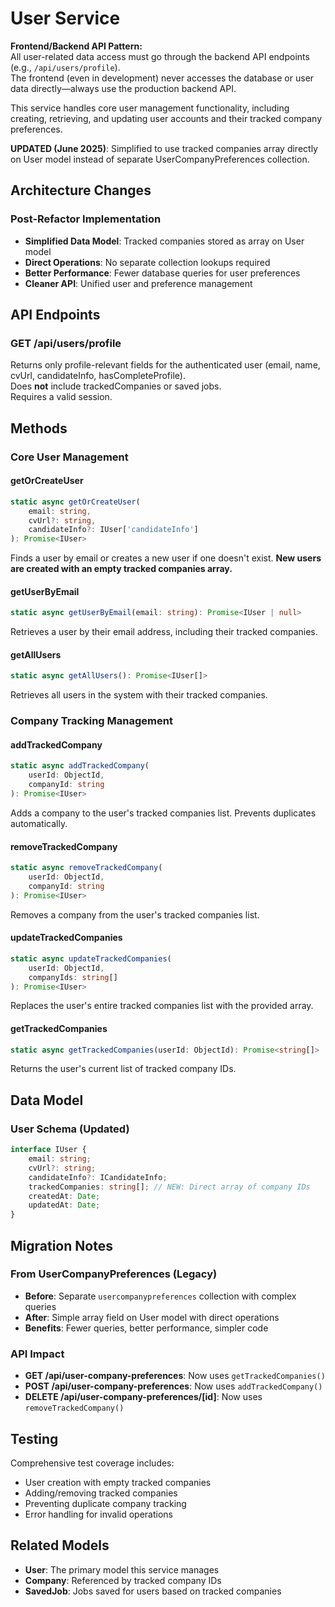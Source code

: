 # User Service

**Frontend/Backend API Pattern:**  
All user-related data access must go through the backend API endpoints (e.g., `/api/users/profile`).  
The frontend (even in development) never accesses the database or user data directly—always use the production backend API.

This service handles core user management functionality, including creating, retrieving, and updating user accounts and their tracked company preferences.

**UPDATED (June 2025)**: Simplified to use tracked companies array directly on User model instead of separate UserCompanyPreferences collection.

## Architecture Changes

### Post-Refactor Implementation

- **Simplified Data Model**: Tracked companies stored as array on User model
- **Direct Operations**: No separate collection lookups required
- **Better Performance**: Fewer database queries for user preferences
- **Cleaner API**: Unified user and preference management

## API Endpoints

### GET /api/users/profile

Returns only profile-relevant fields for the authenticated user (email, name, cvUrl, candidateInfo, hasCompleteProfile).  
Does **not** include trackedCompanies or saved jobs.  
Requires a valid session.

## Methods

### Core User Management

#### getOrCreateUser

```typescript
static async getOrCreateUser(
    email: string,
    cvUrl?: string,
    candidateInfo?: IUser['candidateInfo']
): Promise<IUser>
```

Finds a user by email or creates a new user if one doesn't exist. **New users are created with an empty tracked companies array.**

#### getUserByEmail

```typescript
static async getUserByEmail(email: string): Promise<IUser | null>
```

Retrieves a user by their email address, including their tracked companies.

#### getAllUsers

```typescript
static async getAllUsers(): Promise<IUser[]>
```

Retrieves all users in the system with their tracked companies.

### Company Tracking Management

#### addTrackedCompany

```typescript
static async addTrackedCompany(
    userId: ObjectId,
    companyId: string
): Promise<IUser>
```

Adds a company to the user's tracked companies list. Prevents duplicates automatically.

#### removeTrackedCompany

```typescript
static async removeTrackedCompany(
    userId: ObjectId,
    companyId: string
): Promise<IUser>
```

Removes a company from the user's tracked companies list.

#### updateTrackedCompanies

```typescript
static async updateTrackedCompanies(
    userId: ObjectId,
    companyIds: string[]
): Promise<IUser>
```

Replaces the user's entire tracked companies list with the provided array.

#### getTrackedCompanies

```typescript
static async getTrackedCompanies(userId: ObjectId): Promise<string[]>
```

Returns the user's current list of tracked company IDs.

## Data Model

### User Schema (Updated)

```typescript
interface IUser {
	email: string;
	cvUrl?: string;
	candidateInfo?: ICandidateInfo;
	trackedCompanies: string[]; // NEW: Direct array of company IDs
	createdAt: Date;
	updatedAt: Date;
}
```

## Migration Notes

### From UserCompanyPreferences (Legacy)

- **Before**: Separate `usercompanypreferences` collection with complex queries
- **After**: Simple array field on User model with direct operations
- **Benefits**: Fewer queries, better performance, simpler code

### API Impact

- **GET /api/user-company-preferences**: Now uses `getTrackedCompanies()`
- **POST /api/user-company-preferences**: Now uses `addTrackedCompany()`
- **DELETE /api/user-company-preferences/[id]**: Now uses `removeTrackedCompany()`

## Testing

Comprehensive test coverage includes:

- User creation with empty tracked companies
- Adding/removing tracked companies
- Preventing duplicate company tracking
- Error handling for invalid operations

## Related Models

- **User**: The primary model this service manages
- **Company**: Referenced by tracked company IDs
- **SavedJob**: Jobs saved for users based on tracked companies
